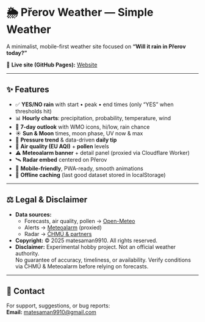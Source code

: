 # 🌦️ Přerov Weather — Simple Weather

A minimalist, mobile-first weather site focused on **“Will it rain in Přerov today?”**  

🔗 **Live site (GitHub Pages):** [Website](https://matesaman9910.github.io/Weather-Prerov-Unofficial/Weather.html)

---

## ✨ Features

- ✅ **YES/NO rain** with start • peak • end times (only “YES” when thresholds hit)
- 📊 **Hourly charts**: precipitation, probability, temperature, wind
- 📅 **7-day outlook** with WMO icons, hi/low, rain chance
- ☀️ **Sun & Moon** times, moon phase, UV now & max
- 💨 **Pressure trend** & data-driven **daily tip**
- 🫧 **Air quality (EU AQI)** + **pollen** levels
- ⚠️ **Meteoalarm banner** + detail panel (proxied via Cloudflare Worker)
- 🛰️ **Radar embed** centered on Přerov
- 📱 **Mobile-friendly**, PWA-ready, smooth animations
- 💾 **Offline caching** (last good dataset stored in localStorage)

---

## ⚖️ Legal & Disclaimer

- **Data sources:**  
  - Forecasts, air quality, pollen → [Open-Meteo](https://open-meteo.com)  
  - Alerts → [Meteoalarm](https://www.meteoalarm.org) (proxied)  
  - Radar → [ČHMÚ & partners](https://www.chmi.cz)  
- **Copyright:** © 2025 matesaman9910. All rights reserved.  
- **Disclaimer:** Experimental hobby project. Not an official weather authority.  
  No guarantee of accuracy, timeliness, or availability. Verify conditions via ČHMÚ & Meteoalarm before relying on forecasts.
  
---

## 📧 Contact

For support, suggestions, or bug reports:  
**Email:** [matesaman9910@gmail.com](mailto:matesaman9910@gmail.com)
